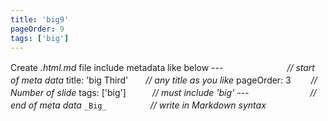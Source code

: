 ```yaml
---
title: 'big9'
pageOrder: 9
tags: ['big']
---
```

Create _.html.md_ file include metadata like below
    ---　　　　　　　 _// start of meta data_
    title: 'big Third'　　_// any title as you like_
    pageOrder: 3　　 _// Number of slide_
    tags: ['big']　　　_// must include 'big'_
    ---　　　　　　　_// end of meta data_
    `_Big_`　　　　　_// write in Markdown syntax_